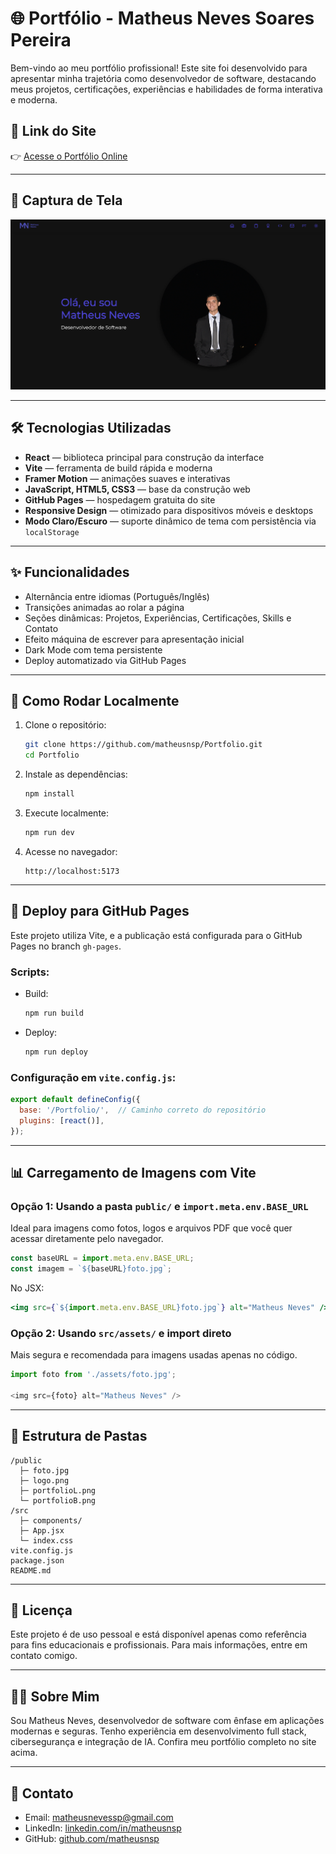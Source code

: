 # 🌐 Portfólio - Matheus Neves Soares Pereira

Bem-vindo ao meu portfólio profissional! Este site foi desenvolvido para apresentar minha trajetória como desenvolvedor de software, destacando meus projetos, certificações, experiências e habilidades de forma interativa e moderna.

## 🔗 Link do Site

👉 [Acesse o Portfólio Online](https://matheusnsp.github.io/Portfolio)

---

## 📸 Captura de Tela

![Screenshot](./public/portfolioB.png)

---

## 🛠️ Tecnologias Utilizadas

* **React** — biblioteca principal para construção da interface
* **Vite** — ferramenta de build rápida e moderna
* **Framer Motion** — animações suaves e interativas
* **JavaScript, HTML5, CSS3** — base da construção web
* **GitHub Pages** — hospedagem gratuita do site
* **Responsive Design** — otimizado para dispositivos móveis e desktops
* **Modo Claro/Escuro** — suporte dinâmico de tema com persistência via `localStorage`

---

## ✨ Funcionalidades

* Alternância entre idiomas (Português/Inglês)
* Transições animadas ao rolar a página
* Seções dinâmicas: Projetos, Experiências, Certificações, Skills e Contato
* Efeito máquina de escrever para apresentação inicial
* Dark Mode com tema persistente
* Deploy automatizado via GitHub Pages

---

## 🚀 Como Rodar Localmente

1. Clone o repositório:

   ```bash
   git clone https://github.com/matheusnsp/Portfolio.git
   cd Portfolio
   ```

2. Instale as dependências:

   ```bash
   npm install
   ```

3. Execute localmente:

   ```bash
   npm run dev
   ```

4. Acesse no navegador:

   ```
   http://localhost:5173
   ```

---

## 🔄 Deploy para GitHub Pages

Este projeto utiliza Vite, e a publicação está configurada para o GitHub Pages no branch `gh-pages`.

### Scripts:

* Build:

  ```bash
  npm run build
  ```

* Deploy:

  ```bash
  npm run deploy
  ```

### Configuração em `vite.config.js`:

```js
export default defineConfig({
  base: '/Portfolio/',  // Caminho correto do repositório
  plugins: [react()],
});
```

---

## 📊 Carregamento de Imagens com Vite

### Opção 1: Usando a pasta `public/` e `import.meta.env.BASE_URL`

Ideal para imagens como fotos, logos e arquivos PDF que você quer acessar diretamente pelo navegador.

```js
const baseURL = import.meta.env.BASE_URL;
const imagem = `${baseURL}foto.jpg`;
```

No JSX:

```jsx
<img src={`${import.meta.env.BASE_URL}foto.jpg`} alt="Matheus Neves" />
```

### Opção 2: Usando `src/assets/` e import direto

Mais segura e recomendada para imagens usadas apenas no código.

```js
import foto from './assets/foto.jpg';

<img src={foto} alt="Matheus Neves" />
```

---

## 📂 Estrutura de Pastas

```
/public
  ├─ foto.jpg
  ├─ logo.png
  ├─ portfolioL.png
  └─ portfolioB.png
/src
  ├─ components/
  ├─ App.jsx
  └─ index.css
vite.config.js
package.json
README.md
```

---

## 📄 Licença

Este projeto é de uso pessoal e está disponível apenas como referência para fins educacionais e profissionais. Para mais informações, entre em contato comigo.

---

## 👨‍💻 Sobre Mim

Sou Matheus Neves, desenvolvedor de software com ênfase em aplicações modernas e seguras. Tenho experiência em desenvolvimento full stack, cibersegurança e integração de IA. Confira meu portfólio completo no site acima.

---

## 📢 Contato

* Email: [matheusnevessp@gmail.com](mailto:matheusnevessp@gmail.com)
* LinkedIn: [linkedin.com/in/matheusnsp](https://www.linkedin.com/in/matheusnsp)
* GitHub: [github.com/matheusnsp](https://github.com/matheusnsp)
